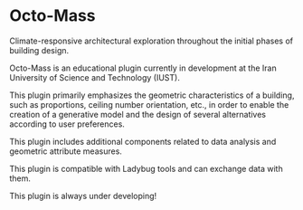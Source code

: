 # Octo-Mass
Climate-responsive architectural exploration throughout the initial phases of building design.

Octo-Mass is an educational plugin currently in development at the Iran University of Science and Technology (IUST).

This plugin primarily emphasizes the geometric characteristics of a building, such as proportions, ceiling number orientation, etc., in order to enable the creation of a generative model and the design of several alternatives according to user preferences.

This plugin includes additional components related to data analysis and geometric attribute measures.

This plugin is compatible with Ladybug tools and can exchange data with them.

This plugin is always under developing!

